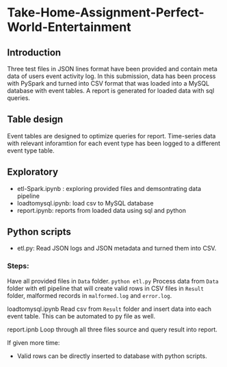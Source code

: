# Take-Home-Assignment-Perfect-World-Entertainment

## Introduction
Three test files in JSON lines format have been provided and contain meta data of users event activity log. In this submission, data has been process with PySpark and turned into CSV format that was loaded into a MySQL database with event tables. A report is generated for loaded data with sql queries.


## Table design
Event tables are designed to optimize queries for report. Time-series data with relevant inforamtion for each event type has been logged to a different event type table.

## Exploratory
- etl-Spark.ipynb : exploring provided files and demsontrating data pipeline
- loadtomysql.ipynb: load csv to MySQL database
- report.ipynb: reports from loaded data using sql and python 


## Python scripts
- etl.py: Read JSON logs and JSON metadata and turned them into CSV.

### Steps:
Have all provided files in `Data` folder.
`python etl.py`
Process data from `Data` folder with etl pipeline that will create valid rows in CSV files in `Result` folder, malformed records in `malformed.log` and `error.log`. 

loadtomysql.ipynb
Read csv from `Result` folder and insert data into each event table. This can be automated to py file as well. 

report.ipnb
Loop through all three files source and query result into report.

If given more time:
- Valid rows can be directly inserted to database with python scripts. 
